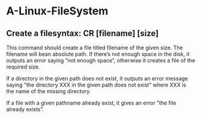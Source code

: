 # A-Linux-FileSystem

## Create a filesyntax: CR [filename] [size]

This command should create a file titled filename of the given size. The filename will bean absolute path. If there’s not enough space in the disk, it outputs an error saying ”not enough space”, otherwise it creates a file of the required size.

If a directory in the given path does not exist, it outputs an error message saying ”the directory XXX in the given path does not exist” where XXX is the name of the missing directory.

If a file with a given pathname already exist, it gives an error ”the file already exists”.
